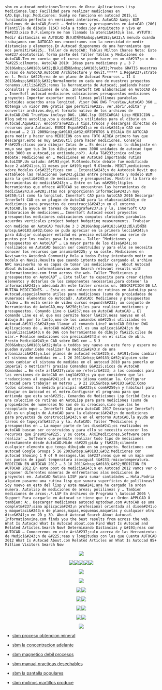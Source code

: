 
```
sbm en autocad medicionesTecnicos de Obra: Aplicaciones Lisp Mediciones.lsp: Facilidad para realizar mediciones en CAD.Eqm.lsp:.Mediciones: Sumlp no funciona en autocad 2015,si funcionaba perfecto en versiones anteriores. AutoCAD &amp; BIM Hablemos de AutoCAD,Revit … Mediciones y presupuestos en AutoCAD (20€) Plantilla de dibujo (15€) Hola a todos.Soy Arquitecto y vivo en M&#233;xico D.F.siempre me han llamado la atenci&#243;n las. AYTUTO: Medir distancias en AUTOCAD 嵌入式视频&nbsp;&#0183;&#32;A menudo cuando trabajamos con AUTOCAD nos encontramos con la necesidad de medir distancias y elementos.En Autocad disponemos de una herramienta que nos permitir&#225;. Taller de AutoCAD: Tablas Milton Chanes Nota: Este v&#237;deotutorial forma parte del Taller Tablas y Mediciones de AutoCAD.Ten en cuenta que el curso se puede hacer en un d&#237;a o dos f&#225;cilmente. AutoCAD 2010: Ideas para mediciones y … 3 7 2010&nbsp;&#0183;&#32;嵌入式视频&nbsp;&#0183;&#32;Prueba GRATIS nuestros cursos de AutoCAD,AutoCAD Architecture y Revit.***** 1.Reg&#237;strate en l. Medir &#225;rea de un plano de Autocad Recursos … 11 4 2013&nbsp;&#0183;&#32;Normalmente en cada uno de nuestros proyectos tenemos.utiliz&#225;remos la herramienta de Autocad;.pudiendo hacer consultas y mediciones de una. InnerSoft CAD Elaboracion en AutoCAD de … InnerSoft autocad mediciones cubicaciones presupuestos mediciones proyectos Importar exportar excel lineas polilineas parabolas clotoides acuerdos area longitud. Visor DWG DWG TrueView,AutoCAD 360 … Obtenga un visor DWG gratis que permitir&#225; ver,abrir,editar y convertir archivos.dwg,el formato nativo de los archivos de AutoCAD.DWG TrueView incluye DWG. LONG.lsp (DESCARGA) Lisp MEDICION … Blog sobre autolisp,vba y dem&#225;s utilidades para el dibujo en Autocad.Aqu&#237; encontrar&#225;s tips,trucos y descargas directas de recursos para Autocad. ESEDI Espa&#241;a en dise&#241;o CAD con Autocad … 2 11 2009&nbsp;&#0183;&#32;ORTOFOTOS A ESCALA EN AUTOCAD para medir y hacer una MEDICION con una FOTO AEREA primero hay que descargar.esto es muy &#250;til para hacer mediciones. Consejos Pr&#225;cticos para dibujar Cotas de … Es decir que si tu dibujaste en mm,o sea que tus 3m los dibujaste como 3000 unidades de autocad (que mide 3000 en autocad,se entiende,no?). Aula T&#233;cnica online Debate: Mediciones en … Mediciones en AutoCad importando rutina AutoLISP.Un saludo: &#193;ngel M.Olmedo.Este debate fue modificado hace 2 a&#241;os,11 meses por &#193;ngel M.Olmedo. MEDIT,mediciones sobre Modelos Gr&#225;ficos con … Extensi&#243;n de Autodesk Revit que establece las relaciones l&#243;gicas entre presupuesto y modelo BIM para la gesti&#243;n de mediciones y presupuestos. Mostrar la barra de herramientas de medici&#243;n … Entre en las m&#250;ltiples herramientas que ofrece AUTOCAD se encuentran las herramientas de medici&#243;n.&#201;stas nos proporcionan informaci&#243;n muy &#250;til como la longitud. InnerSoft CAD para AutoCAD 2016 Descargar InnerSoft CAD es un plugin de AutoCAD para la elaboraci&#243;n de mediciones para proyectos de construcci&#243;n en el entorno AutoCAD,la ayuda en tareas de topograf&#237;a y la. InnerSoft CAD Elaboracion de mediciones,… InnerSoft Autocad excel proyectos presupuestos mediciones cubicaciones computos clotoides parabolas acuerdos verticales project budget budgeting measurements. Trabajar con medidas en AutoCAD YouTube 3 3 2010&nbsp;&#0183;&#32;嵌入式视频&nbsp;&#0183;&#32;Como se pudo apreciar en la primera lecci&#243;n para dibujar cualquier entidad es preciso establecer una serie de puntos por los cuales pasa la misma.… Taller “Mediciones y presupuestos en AutoCAD” … La mayor parte de los dise&#241;os realizados en AutoCAD buscan ser construidos y para ello se necesita conocer los recursos que insumir&#225; y su coste. Mediciones en Navisworks Autodesk Community Hola a todos.Estoy intentando medir un modelo en Navis.Resulta que cuando intento medir cargando el archivo NWC navisworks no es capas de tomar las mediciones y. About Autocad About Autocad. informationvine.com Search relevant results with informationvine.com from across the web. Taller “Mediciones y presupuestos en AutoCAD” … Este taller te capacita para crear dichos elementos y dotarlos de los componentes necesarios,para obtener la informaci&#243;n adecuada.En este taller crearas un. DESCRIPCION DE LA RUTINA MEDICIONES. … Esta es una coleccion de rutinas en AutoLisp para Autocad,especialmente utiles para mediciones (suma de propiedades de numerosos elementos de Autocad). AutoCAD: Mediciones y presupuestos (Video … En esta serie de video cursos expondr&#233; un conjunto de herramientas de AutoCAD,muy &#250;tiles para realizar mediciones y presupuestos. Comando Line o L&#237;nea en AutoCAD AutoCAD … El comando Line es el que nos permite hacer l&#237;neas nuevas en el dibujo.Es por lo tanto,uno de los comandos m&#225;s utilizados en Autocad.&#191;C&#243;mo llamar al comando Line? AutoCAD Editor DWG Aplicaciones de … AutoCAD m&#243;vil es una aplicaci&#243;n de visualizaci&#243;n de DWG con herramientas de dibujo f&#225;ciles de usar.• Realice mediciones con precisi&#243;n en el sitio de obra. Presto Medici&#243;n CAD sobre DWG con … 5 3 2006&nbsp;&#0183;&#32;Hola a toddos soy nuevo en este foro y espero me puedan ayudar.Debo realizar la medici&#243;n de una urbanizaci&#243;n.Los planos de autocad est&#225;n. &#191;Como cambiar el sistema de medidas en … 1 26 2011&nbsp;&#0183;&#32;Alguien sabe como cambiar el sistema de medidas en el autocad 2010 para ponerlo en imperial o metrico??? grasias Comandos B&#225;sicos de AutoCAD Comandos … En este art&#237;culo me referir&#233; a los comandos para las versiones de AutoCAD en ingl&#233;s ya que considero que las traducciones al espa&#241;ol u otro idioma cambian la. Configurar Autocad para trabajar en metros … 9 21 2015&nbsp;&#0183;&#32;Como todos sabemos la medida principal m&#225;s com&#250;n y habitual para dibujar en Autocad es el metro.Configurar el programa para que entienda que esta ser&#225;. Comandos de Mediciones Lsp Scribd Esta es una coleccion de rutinas en AutoLisp para para mediciones (suma de propiedades de numerosos No son de mi creacion,sino que.las he recopilado nque … InnerSoft CAD para AutoCAD 2017 Descargar InnerSoft CAD es un plugin de AutoCAD para la elaboraci&#243;n de mediciones para proyectos de construcci&#243;n en el entorno AutoCAD,la ayuda en tareas de topograf&#237;a y la. AutoCAD: Taller “Mediciones y presupuestos en … La mayor parte de los dise&#241;os realizados en AutoCAD buscan ser construidos y para ello se necesita conocer los recursos que insumir&#225; y su coste. ARKIMediciones,Software para realizar … Software que permite realizar todo tipo de mediciones directamente desde AutoCAD.Mide r&#225;pida y f&#225;cilmente cualquier elemento que tenga dibujado en su proyecto. Mediciones con autocad Google Groups 5 16 2003&nbsp;&#0183;&#32;Mediciones con autocad Showing 1 9 of 9 messages.las l&#237;neas que en un mapa unen los puntos de igual temperatura iso=igual t&#233;rmica=temperatura. MEDICION EN AUTOCAD 2012 … 3 18 2011&nbsp;&#0183;&#32;MEDICION EN AUTOCAD 2012.En este post de medici&#243;n en Autocad 2012 vamos ver o proponer diferentes maneras de enfrentarnos alas mediciones de proyectos en. AutoCAD Rutina LISP para sumar cantidades … Hola.Podria alguien pasarme una rutina lisp que sumara superficies de polilineas? Soy nuevo en esto del lisp y esta ma&#241;ana he cargado la orden numera. Autolisp de mediciones de areas; polilineas y … Tambien mediciones de arcos;.*.LSP En Archivos de Programa \ Autocad 2005 \ Support Para cargarle en Autocad se tiene que ir a: Orden APPLOAD O tambien: A:. Descargar mediciones autocad uptodown.com AutoCAD es una complet&#237;sima aplicaci&#243;n profesional orientada al dise&#241;o y maquetaci&#243;n de planos,mapas,esquemas,maquetas y cualquier otro dise&#241;o en 2D y 3D. About Autocad Search About Autocad. Informationvine.com finds you the best results from across the web. What Is Autocad What Is Autocad about.com Find What Is Autocad and Related Articles.Search Now! Determinando Distancias y &#193;reas con AUTOCAD … Conoceremos en este Art&#237;culo acerca de las Herramientas de Medici&#243;n de &#225;reas y longitudes con las que Cuenta AUTOCAD 2012 What Is Autocad About.com Related Articles on What Is Autocad 85+ Million Visitors Search Now 
```

<div align="center">

<a href="https://es-crusher.shibang-china.com/github&k=sbm+en+autocad+mediciones"><img src="https://static.shibang-china.com/es/crusher/logo.jpg"></a>

<a href="https://es-crusher.shibang-china.com/github&k=sbm+en+autocad+mediciones"><img src="https://static.shibang-china.com/es/crusher/index.jpg"></a><a href="https://es-crusher.shibang-china.com/material.htmlgithub&k=sbm+en+autocad+mediciones"><img src="https://static.shibang-china.com/es/crusher/material.jpg"></a><a href="https://es-crusher.shibang-china.com/application.htmlgithub&k=sbm+en+autocad+mediciones"><img src="https://static.shibang-china.com/es/crusher/application.jpg"></a><a href="https://es-crusher.shibang-china.com/aboutus.htmlgithub&k=sbm+en+autocad+mediciones"><img src="https://static.shibang-china.com/es/crusher/aboutus.jpg"></a><a href="https://es-crusher.shibang-china.com/contact.htmlgithub&k=sbm+en+autocad+mediciones"><img src="https://static.shibang-china.com/es/crusher/contact.jpg"></a>

<a href="https://es-crusher.shibang-china.com/github&k=sbm+en+autocad+mediciones"><img src="https://static.shibang-china.com/es/crusher/banner.jpg"></a>

<a href="https://swt.shibang-china.com/github&k=sbm+en+autocad+mediciones"><img src="https://static.shibang-china.com/es/crusher/text.jpg"></a>

<a href="https://swt.shibang-china.com/github&k=sbm+en+autocad+mediciones"><img src="https://static.shibang-china.com/es/crusher/chat.jpg"></a><a href="https://es-crusher.shibang-china.com/contact.htmlgithub&k=sbm+en+autocad+mediciones"><img src="https://static.shibang-china.com/es/crusher/message.jpg"></a>

<a href="https://es-crusher.shibang-china.com/products/pe.htmlgithub&k=sbm+en+autocad+mediciones"><img src="https://static.shibang-china.com/es/crusher/pe.jpg"></a><a href="https://es-crusher.shibang-china.com/products/pf.htmlgithub&k=sbm+en+autocad+mediciones"><img src="https://static.shibang-china.com/es/crusher/pf.jpg"></a>

<a href="https://es-crusher.shibang-china.com/products/hpt.htmlgithub&k=sbm+en+autocad+mediciones"><img src="https://static.shibang-china.com/es/crusher/hpt.jpg"></a><a href="https://es-crusher.shibang-china.com/products/vsi.htmlgithub&k=sbm+en+autocad+mediciones"><img src="https://static.shibang-china.com/es/crusher/vsi.jpg"></a>

<a href="https://es-crusher.shibang-china.com/products/klv.htmlgithub&k=sbm+en+autocad+mediciones"><img src="https://static.shibang-china.com/es/crusher/klv.jpg"></a><a href="https://es-crusher.shibang-china.com/products/portable.htmlgithub&k=sbm+en+autocad+mediciones"><img src="https://static.shibang-china.com/es/crusher/portable.jpg"></a>

<a href="https://swt.shibang-china.com/github&k=sbm+en+autocad+mediciones"><img src="https://static.shibang-china.com/es/crusher/case.jpg"></a>

</div>


* [sbm proceso obtencion mineral](sbm%20proceso%20obtencion%20mineral.md)

* [sbm la concentracion adelante](sbm%20la%20concentracion%20adelante.md)

* [sbm magnetico debil procesos](sbm%20magnetico%20debil%20procesos.md)

* [sbm manual practicas desechables](sbm%20manual%20practicas%20desechables.md)

* [sbm la pantalla populares](sbm%20la%20pantalla%20populares.md)

* [sbm molinos martillos produce](sbm%20molinos%20martillos%20produce.md)